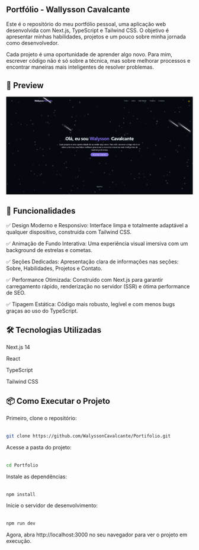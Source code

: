 ## Portfólio - Wallysson Cavalcante

Este é o repositório do meu portfólio pessoal, uma aplicação web desenvolvida com Next.js, TypeScript e Tailwind CSS. O objetivo é apresentar minhas habilidades, projetos e um pouco sobre minha jornada como desenvolvedor.

Cada projeto é uma oportunidade de aprender algo novo. Para mim, escrever código não é só sobre a técnica, mas sobre melhorar processos e encontrar maneiras mais inteligentes de resolver problemas.

## 📸 Preview

![Portifolio Screenshot](Screenshot.png)

## 🚀 Funcionalidades

✅ Design Moderno e Responsivo: Interface limpa e totalmente adaptável a qualquer dispositivo, construída com Tailwind CSS.

✅ Animação de Fundo Interativa: Uma experiência visual imersiva com um background de estrelas e cometas.

✅ Seções Dedicadas: Apresentação clara de informações nas seções: Sobre, Habilidades, Projetos e Contato.

✅ Performance Otimizada: Construído com Next.js para garantir carregamento rápido, renderização no servidor (SSR) e ótima performance de SEO.

✅ Tipagem Estática: Código mais robusto, legível e com menos bugs graças ao uso do TypeScript.

## 🛠️ Tecnologias Utilizadas

Next.js 14

React

TypeScript

Tailwind CSS

## 📦 Como Executar o Projeto

Primeiro, clone o repositório:

```Bash

git clone https://github.com/WalyssonCavalcante/Portifolio.git
```

Acesse a pasta do projeto:

```Bash

cd Portfolio
```

Instale as dependências:

```Bash

npm install
```

Inicie o servidor de desenvolvimento:

```Bash

npm run dev
```

Agora, abra http://localhost:3000 no seu navegador para ver o projeto em execução.
